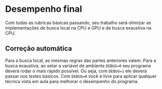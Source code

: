 # Desempenho final

Com todas as rubricas básicas passando, seu trabalho será otimizar as implementações de busca local na CPU e GPU e de busca exaustiva na CPU.

## Correção automática

Para a busca local, as mesmas regras das partes anteriores valem. Para a busca exaustiva, ao setar a variável de ambiente `DEBUG=0` seu programa deverá rodar o mais rápido possível. Ou seja, com `DEBUG=1` ele deverá passar nos testes básicos. Com `DEBUG=0` você é livre para aplicar qualquer técnica vista em aula para melhorar o desempenho do programa. 